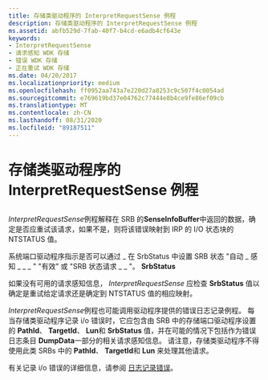 ```yaml
---
title: 存储类驱动程序的 InterpretRequestSense 例程
description: 存储类驱动程序的 InterpretRequestSense 例程
ms.assetid: abfb529d-7fab-40f7-b4cd-e6adb4cf643e
keywords:
- InterpretRequestSense
- 请求感知 WDK 存储
- 错误 WDK 存储
- 正在重试 WDK 存储
ms.date: 04/20/2017
ms.localizationpriority: medium
ms.openlocfilehash: ff0952aa743a7e220d27a8253c9c507f4c0054ad
ms.sourcegitcommit: e769619bd37e04762c77444e8b4ce9fe86ef09cb
ms.translationtype: MT
ms.contentlocale: zh-CN
ms.lasthandoff: 08/31/2020
ms.locfileid: "89187511"
---
```

# <a name="storage-class-drivers-interpretrequestsense-routine"></a>存储类驱动程序的 InterpretRequestSense 例程


## <span id="ddk_storage_class_drivers_interpretrequestsense_routine_kg"></span><span id="DDK_STORAGE_CLASS_DRIVERS_INTERPRETREQUESTSENSE_ROUTINE_KG"></span>


*InterpretRequestSense*例程解释在 SRB 的**SenseInfoBuffer**中返回的数据，确定是否应重试该请求，如果不是，则将该错误映射到 IRP 的 I/O 状态块的 NTSTATUS 值。

系统端口驱动程序指示是否可以通过 \_ 在 SrbStatus 中设置 SRB 状态 "自动 \_ 感知 \_ \_ \_ " "有效" 或 "SRB 状态请求 \_ \_ "。 **SrbStatus**

如果没有可用的请求感知信息， *InterpretRequestSense* 应检查 **SrbStatus** 值以确定是重试给定请求还是确定到 NTSTATUS 值的相应映射。

*InterpretRequestSense*例程也可能调用驱动程序提供的错误日志记录例程。 每当存储类驱动程序记录 i/o 错误时，它应包含由 SRB 中的存储端口驱动程序设置的 **PathId**、 **TargetId**、 **Lun**和 **SrbStatus** 值，并在可能的情况下包括作为错误日志条目 **DumpData**一部分的相关请求感知信息。 请注意，存储类驱动程序不得使用此类 SRBs 中的 **PathId**、 **TargetId**和 **Lun** 来处理其他请求。

有关记录 i/o 错误的详细信息，请参阅 [日志记录错误](../kernel/logging-errors.md)。

 

